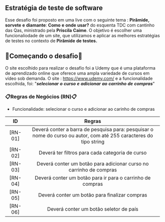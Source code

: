  ## Estratégia de teste de software

 Esse desafio foi proposto em uma live com o seguinte tema : **Pirâmide,** **sorvete** **e** **diamante**: **Como** **e** **onde** **usar?** do esquenta TDC com cantinho das Qas, ministrado pela **Priscila** **Caime**. O objetivo é escolher uma funcionaliodade de um site, que utilizamos e aplicar as melhores estratégias de testes no contexto de **Pirâmide** **de** **testes.** 


 ## 🔨Começando o desafio🔨 ##

 O site escolhido para realizar o desafio foi a Udemy que é uma plataforma de aprendizado online que oferece uma ampla variedade de cursos em vídeo sob demanda. O site : https://www.udemy.com/ e a funcionalidade escolhida, foi: "***selecionar*** ***o*** ***curso*** ***e*** ***adicionar*** ***ao*** ***carrinho*** ***de*** ***compras***"

### 📋Regras de Negócios (RN)📋 ### 

- Funcionalidade: selecionar o curso e adicionar ao carinho de compras  

| ID | Regras |
| :-------------: | :-------------: |
| [RN-01] |  Deverá conter a barra de pesquisa para: pesquisar o nome do curso ou autor, com até 255 caracteres do tipo string|
| [RN-02] |  Deverá ter filtros para cada categoria de curso |
| [RN-03] |  Deverá conter um botão para adicionar curso no carrinho de compras |
| [RN-04] |  Deverá conter um botão para ir para o carrinho de compras |
| [RN-05] |  Deverá conter um botão para finalizar compras |
| [RN-06] |  Deverá conter um botão seletor de país |
 

